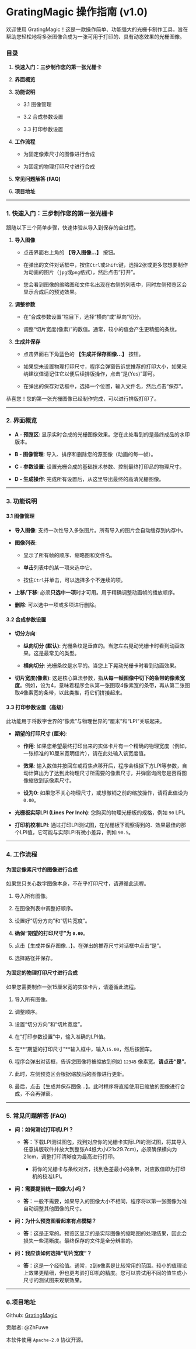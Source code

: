# GratingMagic 操作指南 (v1.0)


欢迎使用 GratingMagic！这是一款操作简单、功能强大的光栅卡制作工具，旨在帮助您轻松地将多张图像合成为一张可用于打印的、具有动态效果的光栅图像。

### 目录

1. **快速入门：三步制作您的第一张光栅卡**

2. **界面概览**

3. **功能说明**

    - 3.1 图像管理

    - 3.2 合成参数设置

    - 3.3 打印参数设置

4. **工作流程**

    - 为固定像素尺寸的图像进行合成

    - 为固定的物理打印尺寸进行合成

5. **常见问题解答 (FAQ)**

6. **项目地址**


---

### 1. 快速入门：三步制作您的第一张光栅卡

跟随以下三个简单步骤，快速体验从导入到保存的全过程。

1. **导入图像**

    - 点击界面右上角的 **【导入图像...】** 按钮。

    - 在弹出的文件对话框中，按住`Ctrl`或`Shift`键，选择2张或更多您想要制作为动画的图片（`jpg`或`png`格式），然后点击“打开”。

    - 您会看到图像的缩略图和文件名出现在右侧的列表中，同时左侧预览区会显示合成后的预览效果。


2. **调整参数**

    - 在“合成参数设置”栏目下，选择“横向“或”纵向“切分。

    - 调整“切片宽度(像素)”的数值。通常，较小的值会产生更精细的条纹。

3. **生成并保存**

    - 点击界面右下角蓝色的 **【生成并保存图像...】** 按钮。

    - 如果您未设置物理打印尺寸，程序会弹窗告诉您推荐的打印大小，如果采纳建议值请记住它以便后续排版操作，点击“是(Yes)”即可。

    - 在弹出的保存对话框中，选择一个位置，输入文件名，然后点击“保存”。


恭喜您！您的第一张光栅图像已经制作完成，可以进行排版打印了。

---

### 2. 界面概览

- **A - 预览区**: 显示实时合成的光栅图像效果。您在此处看到的是最终成品的水印版本。

- **B - 图像管理**: 导入、排序和删除您的源图像（动画的每一帧）。

- **C - 参数设置**: 设置光栅合成的基础技术参数、控制最终打印品的物理尺寸。

- **D - 生成操作**: 完成所有设置后，从这里导出最终的高清光栅图像。


---

### 3. 功能说明

#### 3.1 图像管理

- **导入图像**: 支持一次性导入多张图片。所有导入的图片会自动缓存到内存中。

- **图像列表**:

    - 显示了所有帧的顺序、缩略图和文件名。

    - **单击**列表中的某一项来选中它。

    - 按住`Ctrl`并单击，可以选择多个不连续的项。

- **上移/下移**: 必须**只选中一项**时才可用。用于精确调整动画帧的播放顺序。

- **删除**: 可以选中一项或多项进行删除。


#### 3.2 合成参数设置

- **切分方向**:

    - **纵向切分 (默认)**: 光栅条纹是垂直的。当您左右晃动光栅卡时看到动画效果。这是最常见的类型。

    - **横向切分**: 光栅条纹是水平的。当您上下晃动光栅卡时看到动画效果。

- **切片宽度(像素)**: 这是核心算法参数，指**从每一帧图像中切下的条带的像素宽度**。例如，设为4，意味着程序会从第一张图取4像素宽的条带，再从第二张图取4像素宽的条带，以此类推，将它们拼接起来。


#### 3.3 打印参数设置（高级）

此功能用于将数字世界的“像素”与物理世界的“厘米”和“LPI”关联起来。

- **期望的打印尺寸 (厘米)**:

    - **作用**: 如果您希望最终打印出来的实体卡片有一个精确的物理宽度（例如，一张标准的10厘米宽明信片），请在此处输入该宽度值。

    - **效果**: 输入数值并按回车或将焦点移开后，程序会根据下方LPI等参数，自动计算出为了达到此物理尺寸所需要的像素尺寸，并弹窗询问您是否将图像缩放到该像素尺寸。

    - **设为0**: 如果您不关心物理尺寸，或想撤销之前的缩放操作，请将此值设为`0.00`。

- **光栅板实际LPI (Lines Per Inch)**: 您购买的物理光栅板的规格，例如 `90` LPI。

- **打印机校准LPI**: 通过打印LPI测试图，在光栅板下观察得到的、效果最佳的那个LPI值，它可能与实际LPI有微小差异，例如 `90.5`。


---

### 4. 工作流程

#### 为固定像素尺寸的图像进行合成

如果您只关心数字图像本身，不在乎打印尺寸，请遵循此流程。

1. 导入所有图像。

2. 在图像列表中调整好顺序。

3. 设置好“切分方向”和“切片宽度”。

4. **确保“期望的打印尺寸”为 `0.00`**。

5. 点击【生成并保存图像...】。在弹出的推荐尺寸对话框中点击“是”。

6. 选择路径并保存。


#### 为固定的物理打印尺寸进行合成

如果您需要制作一张15厘米宽的实体卡片，请遵循此流程。

1. 导入所有图像。

2. 调整顺序。

3. 设置“切分方向”和“切片宽度”。

4. 在“打印参数设置”中，输入准确的LPI值。

5. 在**“期望的打印尺寸”**输入框中，输入`15.00`，然后按回车。

6. 程序会弹出对话框，告诉您图像将被缩放到例如 `12345` 像素宽。**请点击“是”**。

7. 此时，左侧预览区会根据缩放后的图像进行更新。

8. 最后，点击【生成并保存图像...】。此时程序将直接使用已缩放的图像进行合成，不会再弹窗。


---

### 5. 常见问题解答 (FAQ)

- **问：如何测试打印机LPI？**

    - **答**：下载LPI测试图包，找到对应你的光栅卡实际LPI的测试图，将其导入任意排版软件并放大到整张A4纸大小(21x29.7cm)，必须确保横向为21cm，调整打印清晰度为最高进行打印。

        - 将你的光栅卡与条纹对齐，找到色差最小的条带，对应数值即为打印机的校准LPI。

- **问：需要提前统一图像大小吗？**

    - **答**：一般不需要，如果导入的图像大小不相同，程序将以第一张图像为准自动调整其他图像的尺寸。

- **问：为什么预览图看起来有点模糊？**

    - **答**：这是正常的。预览区显示的是实际图像的缩略图的处理结果，因此会损失一些清晰度。最终保存的文件是全分辨率的。

- **问：我应该如何选择“切片宽度”？**

    - **答**：这是一个经验值。通常，`2`到`6`像素是比较常用的范围。较小的值理论上效果更精细，但也更考验打印机的精度。您可以尝试用不同的值生成小尺寸的测试图来观察效果。

---

### 6.项目地址

Github: [GratingMagic](https://github.com/ZhFuwe/GratingMagic)

贡献者: @ZhFuwe

本软件使用 `Apache-2.0` 协议开源。
